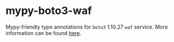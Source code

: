 # mypy-boto3-waf

Mypy-friendly type annotations for `boto3` 1.10.27 `waf` service.
More information can be found [here](https://github.com/vemel/mypy_boto3).
